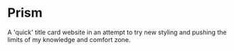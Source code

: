 # Prism
A 'quick' title card website in an attempt to try new styling and pushing the limits of my knowledge and comfort zone.

